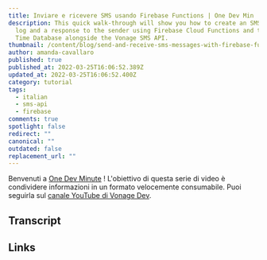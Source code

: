 ```yaml
---
title: Inviare e ricevere SMS usando Firebase Functions | One Dev Min
description: This quick walk-through will show you how to create an SMS message
  log and a response to the sender using Firebase Cloud Functions and the Real
  Time Database alongside the Vonage SMS API.
thumbnail: /content/blog/send-and-receive-sms-messages-with-firebase-functions-one-dev-minute/thumbnail-and-assets-for-one-dev-minute.jpg
author: amanda-cavallaro
published: true
published_at: 2022-03-25T16:06:52.389Z
updated_at: 2022-03-25T16:06:52.400Z
category: tutorial
tags:
  - italian
  - sms-api
  - firebase
comments: true
spotlight: false
redirect: ""
canonical: ""
outdated: false
replacement_url: ""
---
```

Benvenuti a [One Dev Minute](https://www.youtube.com/playlist?list=PLWYngsniPr_mwb65DDl3Kr6xeh6l7_pVY) ! L'obiettivo di questa serie di video è condividere informazioni in un formato velocemente consumabile. Puoi seguirla sul [canale YouTube di Vonage Dev](https://www.youtube.com/vonagedev).



<youtube id="c8gHy_KvQAE"></youtube>

## Transcript



## Links